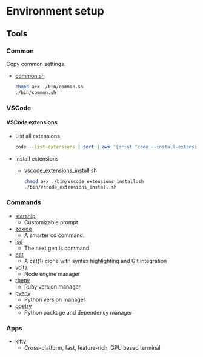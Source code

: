 # Environment setup

## Tools

### Common

Copy common settings.

- [common.sh](./bin/common.sh)

  ```sh
  chmod a+x ./bin/common.sh
  ./bin/common.sh
  ```

### VSCode

#### VSCode extensions

- List all extensions

  ```sh
  code --list-extensions | sort | awk '{print "code --install-extension " $0}'
  ```

- Install extensions

  - [vscode_extensions_install.sh](./bin/vscode_extensions_install.sh)

    ```sh
    chmod a+x ./bin/vscode_extensions_install.sh
    ./bin/vscode_extensions_install.sh
    ```

### Commands

- [starship](https://github.com/starship/starship)
  - Customizable prompt
- [zoxide](https://github.com/ajeetdsouza/zoxide)
  - A smarter cd command.
- [lsd](https://github.com/Peltoche/lsd)
  - The next gen ls command
- [bat](https://github.com/sharkdp/bat)
  - A cat(1) clone with syntax highlighting and Git integration
- [volta](https://github.com/volta-cli/volta)
  - Node engine manager
- [rbenv](https://github.com/rbenv/rbenv)
  - Ruby version manager
- [pyenv](https://github.com/pyenv/pyenv)
  - Python version manager
- [poetry](https://python-poetry.org)
  - Python package and dependency manager

### Apps

- [kitty](https://github.com/kovidgoyal/kitty)
  - Cross-platform, fast, feature-rich, GPU based terminal
